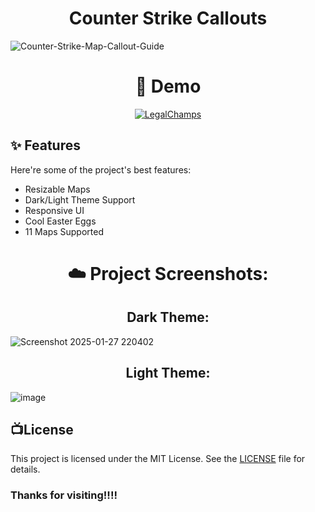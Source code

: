 

<h1 align="center" id="title">Counter Strike Callouts</h1>

![Counter-Strike-Map-Callout-Guide](https://socialify.git.ci/ShiiiivanshSingh/Counter-Strike-Map-Callout-Guide/image?font=KoHo&language=1&name=1&owner=1&pattern=Transparent&stargazers=1&theme=Dark)
<h1 align="center">🚀 Demo</h1>


<div align="center">

[![LegalChamps](https://img.shields.io/badge/Visit-Here-blue?style=for-the-badge)](https://callouts-gg.netlify.app)

</div>

<h2>✨ Features</h2>

Here're some of the project's best features:

*   Resizable Maps
*   Dark/Light Theme Support
*   Responsive UI
*   Cool Easter Eggs
*   11 Maps Supported




<h1 align="center">☁️ Project Screenshots:</h1>
<h2 align="center"> Dark Theme:</h2>

![Screenshot 2025-01-27 220402](https://github.com/user-attachments/assets/9cbcde7e-eb81-443d-99ef-3d341d08f869)



<h2 align="center"> Light Theme:</h2>

![image](https://github.com/user-attachments/assets/756c4d97-5575-400f-a70c-ee5e74dae6ec)







## 📺License

This project is licensed under the MIT License. See the [LICENSE](LICENSE) file for details.








### Thanks for visiting!!!!
